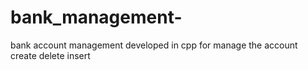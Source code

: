 # bank_management-
bank account management developed in cpp for manage the account create delete insert 
